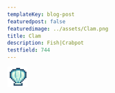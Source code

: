 ```yaml
---
templateKey: blog-post
featuredpost: false
featuredimage: ../assets/Clam.png
title: Clam
description: Fish|Crabpot
testfield: 744
---
```

![Clam](../assets/Clam.png)